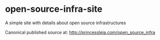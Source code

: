 # open-source-infra-site
A simple site with details about open source infrastructures

Canonical published source at: http://princessleia.com/open_source_infra
